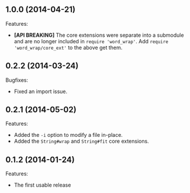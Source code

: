 
## 1.0.0 (2014-04-21)

Features:

  - **[API BREAKING]** The core extensions were separate into a submodule and
    are no longer included in `require 'word_wrap'`. Add `require 'word_wrap/core_ext'`
    to the above get them.

## 0.2.2 (2014-03-24)

Bugfixes:

  - Fixed an import issue.

## 0.2.1 (2014-05-02)

Features:

  - Added the `-i` option to modify a file in-place.
  - Added the `String#wrap` and `String#fit` core extensions.

## 0.1.2 (2014-01-24)

Features:

  - The first usable release
